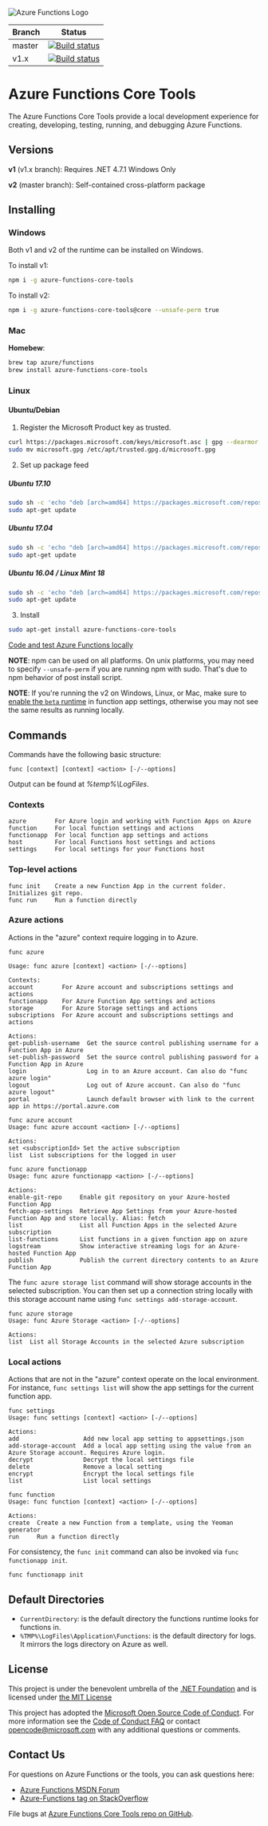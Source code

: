 ﻿![Azure Functions Logo](https://raw.githubusercontent.com/Azure/azure-functions-cli/master/src/Azure.Functions.Cli/npm/assets/azure-functions-logo-color-raster.png)

|Branch|Status|
|---|---|
|master|[![Build status](https://ci.appveyor.com/api/projects/status/max86pwo54y44j36/branch/master?svg=true)](https://ci.appveyor.com/project/appsvc/azure-functions-cli/branch/master)|
|v1.x|[![Build status](https://ci.appveyor.com/api/projects/status/max86pwo54y44j36/branch/v1.x?svg=true)](https://ci.appveyor.com/project/appsvc/azure-functions-cli/branch/v1.x)

# Azure Functions Core Tools

The Azure Functions Core Tools provide a local development experience for creating, developing, testing, running, and debugging Azure Functions.

## Versions

**v1** (v1.x branch): Requires .NET 4.7.1 Windows Only

**v2** (master branch): Self-contained cross-platform package

## Installing

### Windows

Both v1 and v2 of the runtime can be installed on Windows.

To install v1:

```bash
npm i -g azure-functions-core-tools
```

To install v2:

```bash
npm i -g azure-functions-core-tools@core --unsafe-perm true
```

### Mac

**Homebew**:

```bash
brew tap azure/functions
brew install azure-functions-core-tools
```

### Linux

#### Ubuntu/Debian

1. Register the Microsoft Product key as trusted.

```bash
curl https://packages.microsoft.com/keys/microsoft.asc | gpg --dearmor > microsoft.gpg
sudo mv microsoft.gpg /etc/apt/trusted.gpg.d/microsoft.gpg
```

2. Set up package feed
##### Ubuntu 17.10

```bash
sudo sh -c 'echo "deb [arch=amd64] https://packages.microsoft.com/repos/microsoft-ubuntu-artful-prod artful main" > /etc/apt/sources.list.d/dotnetdev.list'
sudo apt-get update
```

##### Ubuntu 17.04

```bash
sudo sh -c 'echo "deb [arch=amd64] https://packages.microsoft.com/repos/microsoft-ubuntu-zesty-prod zesty main" > /etc/apt/sources.list.d/dotnetdev.list'
sudo apt-get update
```

##### Ubuntu 16.04 / Linux Mint 18

```bash
sudo sh -c 'echo "deb [arch=amd64] https://packages.microsoft.com/repos/microsoft-ubuntu-xenial-prod xenial main" > /etc/apt/sources.list.d/dotnetdev.list'
sudo apt-get update
```

3. Install

```bash
sudo apt-get install azure-functions-core-tools
```

[Code and test Azure Functions locally](https://docs.microsoft.com/en-us/azure/azure-functions/functions-run-local)

**NOTE**: npm can be used on all platforms. On unix platforms, you may need to specify `--unsafe-perm` if you are running npm with sudo. That's due to npm behavior of post install script.


**NOTE**: If you're running the v2 on Windows, Linux, or Mac, make sure to [enable the `beta` runtime](https://docs.microsoft.com/en-us/azure/azure-functions/functions-versions#target-the-version-20-runtime) in function app settings, otherwise you may not see the same results as running locally.

## Commands

Commands have the following basic structure:

```
func [context] [context] <action> [-/--options]
```

Output can be found at *%temp%\LogFiles*.

### Contexts

```
azure        For Azure login and working with Function Apps on Azure
function     For local function settings and actions
functionapp  For local function app settings and actions
host         For local Functions host settings and actions
settings     For local settings for your Functions host
```

### Top-level actions

```
func init    Create a new Function App in the current folder. Initializes git repo.
func run     Run a function directly
```

### Azure actions

Actions in the "azure" context require logging in to Azure.

```
func azure

Usage: func azure [context] <action> [-/--options]

Contexts:
account        For Azure account and subscriptions settings and actions
functionapp    For Azure Function App settings and actions
storage        For Azure Storage settings and actions
subscriptions  For Azure account and subscriptions settings and actions

Actions:
get-publish-username  Get the source control publishing username for a Function App in Azure
set-publish-password  Set the source control publishing password for a Function App in Azure
login                 Log in to an Azure account. Can also do "func azure login"
logout                Log out of Azure account. Can also do "func azure logout"
portal                Launch default browser with link to the current app in https://portal.azure.com
```

```
func azure account
Usage: func azure account <action> [-/--options]

Actions:
set <subscriptionId> Set the active subscription
list  List subscriptions for the logged in user
```

```
func azure functionapp
Usage: func azure functionapp <action> [-/--options]

Actions:
enable-git-repo     Enable git repository on your Azure-hosted Function App
fetch-app-settings  Retrieve App Settings from your Azure-hosted Function App and store locally. Alias: fetch
list                List all Function Apps in the selected Azure subscription
list-functions      List functions in a given function app on azure
logstream           Show interactive streaming logs for an Azure-hosted Function App
publish             Publish the current directory contents to an Azure Function App
```

The `func azure storage list` command will show storage accounts in the selected subscription. You can then set up a connection string locally with this storage account name using `func settings add-storage-account`.

```
func azure storage
Usage: func Azure Storage <action> [-/--options]

Actions:
list  List all Storage Accounts in the selected Azure subscription
```

### Local actions

Actions that are not in the "azure" context operate on the local environment. For instance, `func settings list` will show the app settings for the current function app.

```
func settings
Usage: func settings [context] <action> [-/--options]

Actions:
add                  Add new local app setting to appsettings.json
add-storage-account  Add a local app setting using the value from an Azure Storage account. Requires Azure login.
decrypt              Decrypt the local settings file
delete               Remove a local setting
encrypt              Encrypt the local settings file
list                 List local settings
```

```
func function
Usage: func function [context] <action> [-/--options]

Actions:
create  Create a new Function from a template, using the Yeoman generator
run     Run a function directly
```

For consistency, the `func init` command can also be invoked via `func functionapp init`.

```
func functionapp init
```

## Default Directories

* `CurrentDirectory`: is the default directory the functions runtime looks for functions in.
* `%TMP%\LogFiles\Application\Functions`: is the default directory for logs. It mirrors the logs directory on Azure as well.

## License

This project is under the benevolent umbrella of the [.NET Foundation](http://www.dotnetfoundation.org/) and is licensed under [the MIT License](LICENSE.txt)

This project has adopted the [Microsoft Open Source Code of Conduct](https://opensource.microsoft.com/codeofconduct/). For more information see the [Code of Conduct FAQ](https://opensource.microsoft.com/codeofconduct/faq/) or contact [opencode@microsoft.com](mailto:opencode@microsoft.com) with any additional questions or comments.

## Contact Us

For questions on Azure Functions or the tools, you can ask questions here:

- [Azure Functions MSDN Forum](https://social.msdn.microsoft.com/Forums/azure/en-US/home?forum=AzureFunctions)
- [Azure-Functions tag on StackOverflow](http://stackoverflow.com/questions/tagged/azure-functions)

File bugs at [Azure Functions Core Tools repo on GitHub](https://github.com/Azure/azure-functions-cli/issues).
